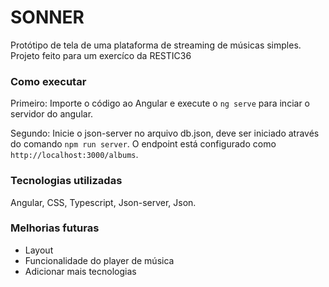 # SONNER

Protótipo de tela de uma plataforma de streaming de músicas simples. Projeto feito para um exercíco 
da RESTIC36

### Como executar

Primeiro: Importe o código ao Angular e execute o `ng serve` para inciar o servidor do angular.

Segundo: Inicie o json-server no arquivo db.json, deve ser iniciado através do comando `npm run server`. O endpoint está configurado como `http://localhost:3000/albums`.

### Tecnologias utilizadas
Angular, CSS, Typescript, Json-server, Json.

### Melhorias futuras
* Layout
* Funcionalidade do player de música
* Adicionar mais tecnologias
